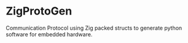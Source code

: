 # ZigProtoGen
Communication Protocol using Zig packed structs to generate python software for embedded hardware.
